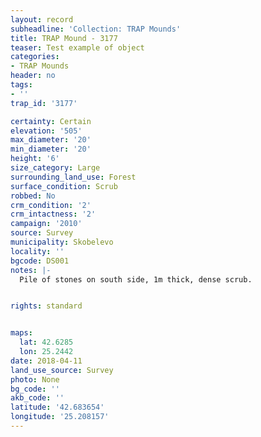 ```yaml
---
layout: record
subheadline: 'Collection: TRAP Mounds'
title: TRAP Mound - 3177
teaser: Test example of object
categories:
- TRAP Mounds
header: no
tags:
- ''
trap_id: '3177'

certainty: Certain
elevation: '505'
max_diameter: '20'
min_diameter: '20'
height: '6'
size_category: Large
surrounding_land_use: Forest
surface_condition: Scrub
robbed: No
crm_condition: '2'
crm_intactness: '2'
campaign: '2010'
source: Survey
municipality: Skobelevo
locality: ''
bgcode: DS001
notes: |-
  Pile of stones on south side, 1m thick, dense scrub.


rights: standard


maps:
  lat: 42.6285
  lon: 25.2442
date: 2018-04-11
land_use_source: Survey
photo: None
bg_code: ''
akb_code: ''
latitude: '42.683654'
longitude: '25.208157'
---
```

